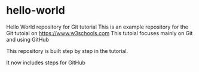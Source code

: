 # hello-world
Hello World repository for Git tutorial
This is an example repository for the Git tutoial on https://www.w3schools.com
This tutoial focuses mainly on Git and using GitHub

This repository is built step by step in the tutorial.

It now includes steps for GitHub
